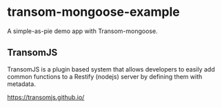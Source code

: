 # transom-mongoose-example
A simple-as-pie demo app with Transom-mongoose.

## TransomJS
TransomJS is a plugin based system that allows developers to easily add common functions to a Restify (nodejs) server by defining them with metadata.  

https://transomjs.github.io/
